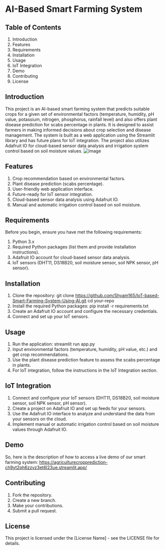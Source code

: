 # AI-Based Smart Farming System
## Table of Contents
1.	Introduction
2.	Features
3.	Requirements
4.	Installation
5.	Usage
6.	IoT Integration
7.	Demo
8.	Contributing
9.	License
## Introduction
This project is an AI-based smart farming system that predicts suitable crops for a given set of environmental factors (temperature, humidity, pH value, potassium, nitrogen, phosphorus, rainfall level) and also offers plant disease prediction for scabs percentage in plants. It is designed to assist farmers in making informed decisions about crop selection and disease management.
The system is built as a web application using the Streamlit library and has future plans for IoT integration. The project also utilizes Adafruit IO for cloud-based sensor data analysis and irrigation system control based on soil moisture values.
![image](https://github.com/Shyam165/IoT-based-Smart-Farming-System-Using-AI/assets/111563134/4effe577-4765-4ae0-abc4-3f132ed3d069)

## Features
1.	Crop recommendation based on environmental factors.
2.	Plant disease prediction (scabs percentage).
3.	User-friendly web application interface.
4.	Future-ready for IoT sensor integration.
5.	Cloud-based sensor data analysis using Adafruit IO.
6.	Manual and automatic irrigation control based on soil moisture.
## Requirements
Before you begin, ensure you have met the following requirements:
1.	Python 3.x
2.	Required Python packages (list them and provide installation instructions).
3.	Adafruit IO account for cloud-based sensor data analysis.
4.	IoT sensors (DHT11, DS18B20, soil moisture sensor, soil NPK sensor, pH sensor).
## Installation
1.	Clone the repository:
    git clone https://github.com/Shyam165/IoT-based-Smart-Farming-System-Using-AI.git cd your-repo 
2.	Install the required Python packages:
    pip install -r requirements.txt 
3.	Create an Adafruit IO account and configure the necessary credentials.
4.	Connect and set up your IoT sensors.
## Usage
1.	Run the application:
    streamlit run app.py 
2.	Input environmental factors (temperature, humidity, pH value, etc.) and get crop recommendations.
3.	Use the plant disease prediction feature to assess the scabs percentage in plants.
4.	For IoT integration, follow the instructions in the IoT Integration section.
## IoT Integration
1.	Connect and configure your IoT sensors (DHT11, DS18B20, soil moisture sensor, soil NPK sensor, pH sensor).
2.	Create a project on Adafruit IO and set up feeds for your sensors.
3.	Use the Adafruit IO interface to analyze and understand the data from your sensors on the cloud.
4.	Implement manual or automatic irrigation control based on soil moisture values through Adafruit IO.
## Demo
So, here is the description of how to access a live demo of our smart farming system: https://agriculturecropprediction-ch9yt2ph6zzvz3et6l23ue.streamlit.app/
## Contributing
1.	Fork the repository.
2.	Create a new branch.
3.	Make your contributions.
4.	Submit a pull request.
## License
This project is licensed under the [License Name] - see the LICENSE file for details.
